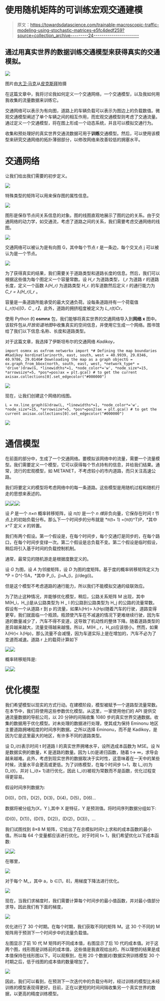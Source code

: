 # 使用随机矩阵的可训练宏观交通建模

> 原文：<https://towardsdatascience.com/trainable-macroscopic-traffic-modeling-using-stochastic-matrices-e5fc4dedf259?source=collection_archive---------24----------------------->

## 通过用真实世界的数据训练交通模型来获得真实的交通模拟。

![](img/920aaa73039e5036860a468a808c9757.png)

图片由[大卫·马克](https://pixabay.com/users/12019-12019/?utm_source=link-attribution&utm_medium=referral&utm_campaign=image&utm_content=1990268)从[皮克斯拜](https://pixabay.com/?utm_source=link-attribution&utm_medium=referral&utm_campaign=image&utm_content=1990268)拍摄

在这篇文章中，我将讨论我如何定义一个交通网络，一个交通模型，以及我如何用我收集的流量数据来训练它。

交通网络可以表示为有向图，道路上的车辆负载可以表示为图边上的负载数值。微观交通模型阐述了单个车辆之间的相互作用，而宏观交通模型则考虑了交通流量。通过定义一个交通模型，将在图上形成一个动态系统，并且可以模拟交通行为。

收集和预处理好的真实世界交通流数据可用于**训练**交通模型。然后，可以使用该模型来研究交通网络的拓扑薄弱部分，以修改网络来改善较低的拥塞水平。

# 交通网络

让我们给出我们需要的初步定义。

![](img/314176ebddf6b8c5d94ba00b8e8b2586.png)

特殊类型的矩阵可以用来保存图的属性信息。

![](img/c039e484f23dee2530c21601cdbfa540.png)

图形是保存节点间关系信息的对象。图的线图直观地展示了图的边的关系。由于交通网络的动力学，如交通流，考虑了道路之间的关系，我们需要考虑交通网络的线图。

![](img/0d51b6bff38340823c61d54fe84dba1d.png)

交通网络可以被认为是有向图 G，其中每个节点 r 是一条边，每个交叉点 j 可以被认为是一个节点。

![](img/a609fb41762db6aa8752b62f660cf7cd.png)

为了获得真实的结果，我们需要关于道路类型和道路长度的信息。然后，我们可以根据这些值为每个图定义一个容量常数。设 *H_r* 为道路类型， *l_r* 为道路 *r* 的道路长度，定义一个函数 *λ(H_r)* 为道路类型 *H_r.* 的车道数然后定义 r 的通行能力为 *C_r = λ(H_r)l_r* 。

容量是一条道路所能承受的最大交通负荷。设每条道路持有一个荷载值 *L_r(t)∈[0，C _ r】*。此外，道路的拥挤程度被定义为 *L_r(t)Cr。*

使用 Python 的 **osmnx** 包，我们能够将真实世界的交通网络导入到**网络 x** 图中。该软件包从*开放街道地图*中收集真实的空间信息，并使用它生成一个网络。图书馆给了我们以下信息:名称、长度和道路类型。

对于这篇文章，我选择了伊斯坦布尔的交通网络 *Kadikoy。*

```
import osmnx as oxfrom networkx import *# Defining the map boundaries
#Kadikoy kordinatlarinorth, east, south, west = 40.9939, 29.0346, 40.9786, 29.0146# Downloading the map as a graph objectG = ox.graph_from_bbox(north, south, east, west, *network_type* = 'drive')draw(G, *linewidths*=1, *node_color*='w', *node_size*=15, *arrowsize*=5, *pos*=pos)ax = plt.gca() # to get the current axisax.collections[0].set_edgecolor("#000000")
```

![](img/fc2f84e88ed399b0e479846dfd41448b.png)

现在，让我们创建这个网络的线图。

```
L = nx.line_graph(G)draw(L, *linewidths*=1, *node_color*='w', *node_size*=15, *arrowsize*=5, *pos*=pos2)ax = plt.gca() # to get the current axisax.collections[0].set_edgecolor("#000000")
```

![](img/04e70712cdfffc7ba5c5b67b8b99b0f2.png)

# 通信模型

在前面的部分中，生成了一个交通网络。要模拟该网络中的流量，需要一个流量模型。我们需要定义一个模型，它可以获得每个节点持有的信息，并给我们结果。通常，流行的宏观模型，如 METANET，不考虑较小的市内道路，而只关注高速公路。

我们将要定义的模型将考虑网络中的每一条道路。这些模型是用随机过程和随机行走的思想来表述的。

![](img/23646f153000148c6ba5b6115098c2ac.png)![](img/dd29403f1eb1d8de6617c34aa6a81c6c.png)![](img/9e8a79c3d8be7daf8b1f10d4462e7964.png)

设 *P* 是一个 *n×n* 概率转移矩阵，设 *π(t)* 是一个 *n 维*非负向量，它保存在时间 *t* 节点上的初始负载分布。那么下一个时间步的分布就是 *π(t+ 1) =(π(t)^T)P，*其中 *x^T* 定义 *x* 的转置。

我们有两个假设。第一个假设是，在每个时间步，每个交通灯是同步的，在每个路口，在每个时间步变绿一次。第二个假设是总负载不变。第二个假设是临时假设，稍后将引入基于时间的负载控制机制。

通常，最常见的随机游走是根据度数定义的。

设 *G* 为图，设 *A* 为邻接矩阵，设 *D* 为图的度矩阵。基于度的概率转移矩阵定义为 *P = D^(-1)A，*其中 P_(i，j)=A_(i，j)/deg(i)。

但是这个模型不考虑道路的通行能力，所以我们不能模拟交通的级联效应。

为了防止这种情况，并能够优化模型，稍后，公路关系矩阵 M 出现，其中 M(H_i，H_j)是从公路类型为 H _ I 的公路到公路类型为 H_j 的公路的流量常数。假设有一个从道路 r 到 p 的流量，如果λ(Hr)> λ(Hp)随着汽车的行驶，道路变得更窄，我们就面临一个瓶颈。瓶颈使汽车在不减速的情况下更难继续行驶，因为车道的数量减少了，汽车不得不变道，这导致了机动性的整体下降。随着道路类型的差异越来越大，流量变得越来越慢。所以，M(H _ r，H_p)应该很小。然而，如果λ(Hr)< λ(Hp)，那么流量不会减慢，因为车道实际上是在增加的，汽车不必为了变道而减速。道路 r 上的载荷计算如下

![](img/883ce4337dbab2df5daf0275a7136e50.png)![](img/068fe3fa20cc9a3b7b7db043e909e1ac.png)

概率转移矩阵是:

![](img/d7c8e5f290844b26c9008ebb437a2c2b.png)![](img/e75097103af14108f2598e7aff717755.png)

# 优化模型

我们希望模型以现实的方式行动。在建模阶段，模型被赋予一个道路型流量常数。在本节中，我们将使用这些参数优化模型。从这里，一家使用他们的 API 提供交通流量数据的导航公司，以 20 分钟的间隔收集 1080 步的真实世界交通数据。收集的数据用于优化模型。对未处理的数据进行处理，使其成为保持 Eminonu 地区主要道路拥堵程度的时间序列数据。之所以选择 Eminonu，而不是 Kadikoy，是因为它是这里最大的地区，有许多不同的道路类型。

设 D_i(t)表示时间 t 时道路 I 的真实世界拥堵水平，设所选成本函数为 MSE。设 N 是数据实例的数量，K 是道路的数量。因为 L(t)是递归函数，随着 t→ ∞，求导会越来越难。此外，考虑到现实世界的数据取决于实时性，这意味着在一天中的某些时候，流量水平会更高或更低。为了训练模型，在每个时间步 t+1，取 L_i(t)为 D_i(t)，并对 L_i(t+ 1)进行优化，因此 L_i(t)被视为常数而不是函数，优化过程变得更容易。

假设时间序列数据为:

D(0)，D(1)，D(2)，D(3)，D(4)，D(5)，D(6)…

数据将被分组为(X，Y ),其中 X 是特征，Y 是预测值。将时间序列数据分组如下:

(D(0)，D(1))，(D(1)，D(2))，(D(2)，D(3))，…

我们试图找到 8×8 M 矩阵，它给出了在总模拟时间τ上求和的成本函数的最小值。所以每 64 个变量都应该进行优化。对于时间 t+ 1，我们希望优化以下成本函数:

![](img/ba7c61f7310db1ba29cc27fa4c0888df.png)![](img/e1842faea4f134b8302c1823412a5044.png)

在哪里，

![](img/c63cf6925c2e3dd29af78c0d55405150.png)

对于每个 M_，其中 a，b ∈[1，8]，用梯度下降法进行优化。

![](img/258d965fc4350aa0b4000c42322b2778.png)

现在，当我们求梯度时，我们需要计算每个时间步的最小值函数，并对最小值部分求导。因此我们有下面的梯度，

![](img/7e05281f4941b8d7db73c52d939615de.png)

优化进行了 30 个时期。在每个时期，我们获取不同的矩阵 M。这 30 个不同的 M 矩阵用于预测下一个时间步中的流量负载值。

左图显示了前 10 代 M 矩阵的不同成本值，右图显示了后 10 代的成本值。对于这两个图，线形图是训练前的成本值，这些值是我直观给出的，所以理想的结果是成本值保持在线形图以下。可以观察到，在用 20 个数据对/数据实例训练模型 30 个时期之后，低于线图的成本值的数量增加了。

![](img/f51d097378ff93feda7b0c4b5ab0d789.png)

因此，我们可以看到，在预测下一次迭代中的负载分布时，经过训练的模型比未经训练的模型表现得更好。目前，正在以更短的时间间隔收集另一个真实世界的数据，以更高的精度训练模型。